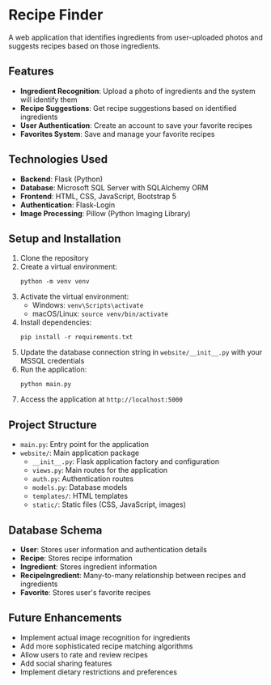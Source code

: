 # Recipe Finder

A web application that identifies ingredients from user-uploaded photos and suggests recipes based on those ingredients.

## Features

- **Ingredient Recognition**: Upload a photo of ingredients and the system will identify them
- **Recipe Suggestions**: Get recipe suggestions based on identified ingredients
- **User Authentication**: Create an account to save your favorite recipes
- **Favorites System**: Save and manage your favorite recipes

## Technologies Used

- **Backend**: Flask (Python)
- **Database**: Microsoft SQL Server with SQLAlchemy ORM
- **Frontend**: HTML, CSS, JavaScript, Bootstrap 5
- **Authentication**: Flask-Login
- **Image Processing**: Pillow (Python Imaging Library)

## Setup and Installation

1. Clone the repository
2. Create a virtual environment:
   ```
   python -m venv venv
   ```
3. Activate the virtual environment:
   - Windows: `venv\Scripts\activate`
   - macOS/Linux: `source venv/bin/activate`
4. Install dependencies:
   ```
   pip install -r requirements.txt
   ```
5. Update the database connection string in `website/__init__.py` with your MSSQL credentials
6. Run the application:
   ```
   python main.py
   ```
7. Access the application at `http://localhost:5000`

## Project Structure

- `main.py`: Entry point for the application
- `website/`: Main application package
  - `__init__.py`: Flask application factory and configuration
  - `views.py`: Main routes for the application
  - `auth.py`: Authentication routes
  - `models.py`: Database models
  - `templates/`: HTML templates
  - `static/`: Static files (CSS, JavaScript, images)

## Database Schema

- **User**: Stores user information and authentication details
- **Recipe**: Stores recipe information
- **Ingredient**: Stores ingredient information
- **RecipeIngredient**: Many-to-many relationship between recipes and ingredients
- **Favorite**: Stores user's favorite recipes

## Future Enhancements

- Implement actual image recognition for ingredients
- Add more sophisticated recipe matching algorithms
- Allow users to rate and review recipes
- Add social sharing features
- Implement dietary restrictions and preferences
